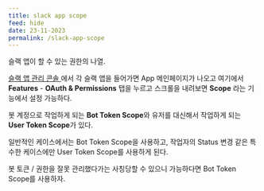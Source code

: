 ```yaml
---
title: slack app scope
feed: hide
date: 23-11-2023
permalink: /slack-app-scope
---
```

슬랙 앱이 할 수 있는 권한의 나열.

[슬랙 앱 관리 콘솔 ](https://api.slack.com/apps) 에서 각 슬랙 앱을 들어가면 App 메인페이지가 나오고 여기에서 **Features** - **OAuth & Permissions** 탭을 누르고 스크롤을 내려보면 **Scope** 라는 기능에서 설정 가능하다.

봇 계정으로 작업하게 되는 **Bot Token Scope**와 유저를 대신해서 작업하게 되는 **User Token Scope**가 있다.

일반적인 케이스에서는 Bot Token Scope을 사용하고, 작업자의 Status 변경 같은 특수한 케이스에만 User Token Scope를 사용하게 된다.

봇 토큰 / 권한을 잘못 관리했다가는 사칭당할 수 있으니 가능하다면 Bot Token Scope를 사용하자.